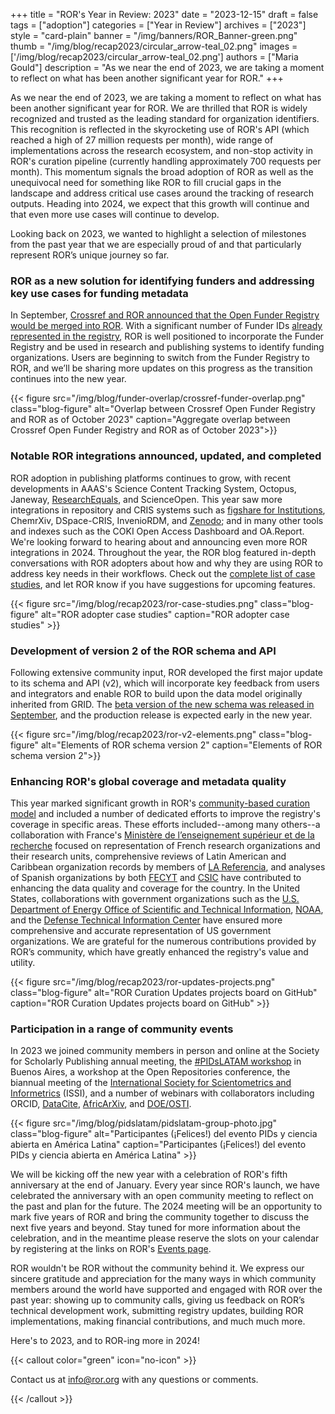 +++
title = "ROR's Year in Review: 2023"
date = "2023-12-15"
draft = false
tags = ["adoption"]
categories = ["Year in Review"]
archives = ["2023"]
style = "card-plain"
banner = "/img/banners/ROR_Banner-green.png"
thumb = "/img/blog/recap2023/circular_arrow-teal_02.png"
images = ['/img/blog/recap2023/circular_arrow-teal_02.png']
authors = ["Maria Gould"]
description = "As we near the end of 2023, we are taking a moment to reflect on what has been another significant year for ROR."
+++

As we near the end of 2023, we are taking a moment to reflect on what has been another significant year for ROR. We are thrilled that ROR is widely recognized and trusted as the leading standard for organization identifiers. This recognition is reflected in the skyrocketing use of ROR's API (which reached a high of 27 million requests per month), wide range of implementations across the research ecosystem, and non-stop activity in ROR's curation pipeline (currently handling approximately 700 requests per month). This momentum signals the broad adoption of ROR as well as the unequivocal need for something like ROR to fill crucial gaps in the landscape and address critical use cases around the tracking of research outputs. Heading into 2024, we expect that this growth will continue and that even more use cases will continue to develop. 

Looking back on 2023, we wanted to highlight a selection of milestones from the past year that we are especially proud of and that particularly represent ROR’s unique journey so far.

### ROR as a new solution for identifying funders and addressing key use cases for funding metadata 
In September, [Crossref and ROR announced that the Open Funder Registry would be merged into ROR](https://ror.org/blog/2023-09-07-open-funder-registry-transition-ror-cross-post/). With a significant number of Funder IDs [already represented in the registry](https://ror.org/blog/2023-10-12-ror-funder-registry-overlap/), ROR is well positioned to incorporate the Funder Registry and be used in research and publishing systems to identify funding organizations. Users are beginning to switch from the Funder Registry to ROR, and we’ll be sharing more updates on this progress as the transition continues into the new year.  

{{< figure src="/img/blog/funder-overlap/crossref-funder-overlap.png" class="blog-figure" alt="Overlap between Crossref Open Funder Registry and ROR as of October 2023" caption="Aggregate overlap between Crossref Open Funder Registry and ROR as of October 2023">}} 

### Notable ROR integrations announced, updated, and completed
ROR adoption in publishing platforms continues to grow, with recent developments in AAAS's Science Content Tracking System, Octopus, Janeway, [ResearchEquals](https://www.youtube.com/playlist?list=PLagyLN5PZI3zVbJNYCNFmL1cJif_31ReV), and ScienceOpen. This year saw more integrations in repository and CRIS systems such as [figshare for Institutions](https://knowledge.figshare.com/article/figshare-and-the-generalist-repository-ecosystem-initiative-grei-what-weve-achieved-and-where-were-heading), ChemrXiv, DSpace-CRIS, InvenioRDM, and [Zenodo](https://blog.zenodo.org/2022/12/07/2022-12-07-zenodo-on-inveniordm/); and in many other tools and indexes such as the COKI Open Access Dashboard and OA.Report. We're looking forward to hearing about and announcing even more ROR integrations in 2024. Throughout the year, the ROR blog featured in-depth conversations with ROR adopters about how and why they are using ROR to address key needs in their workflows. Check out the [complete list of case studies](https://ror.org/categories/case-studies/), and let ROR know if you have suggestions for upcoming features. 

{{< figure src="/img/blog/recap2023/ror-case-studies.png" class="blog-figure" alt="ROR adopter case studies" caption="ROR adopter case studies" >}} 

### Development of version 2 of the ROR schema and API

Following extensive community input, ROR developed the first major update to its schema and API (v2), which will incorporate key feedback from users and integrators and enable ROR to build upon the data model originally inherited from GRID. The [beta version of the new schema was released in September](https://ror.org/blog/2023-09-14-beta-test/), and the production release is expected early in the new year. 

{{< figure src="/img/blog/recap2023/ror-v2-elements.png" class="blog-figure" alt="Elements of ROR schema version 2" caption="Elements of ROR schema version 2">}} 

### Enhancing ROR's global coverage and metadata quality 
This year marked significant growth in ROR's [community-based curation model](https://ror.readme.io/docs/updates#community-based-curation-model) and included a number of dedicated efforts to improve the registry's coverage in specific areas. These efforts included--among many others--a collaboration with France's [Ministère de l’enseignement supérieur et de la recherche](https://www.enseignementsup-recherche.gouv.fr) focused on representation of French research organizations and their research units, comprehensive reviews of Latin American and Caribbean organization records by members of [LA Referencia](https://www.lareferencia.info), and analyses of Spanish organizations by both [FECYT](https://www.fecyt.es) and [CSIC](https://www.csic.es) have contributed to enhancing the data quality and coverage for the country. In the United States, collaborations with government organizations such as the [U.S. Department of Energy Office of Scientific and Technical Information](https://www.osti.gov), [NOAA](https://www.noaa.gov/), and the [Defense Technical Information Center](https://discover.dtic.mil/) have ensured more comprehensive and accurate representation of US government organizations. We are grateful for the numerous contributions provided by ROR’s community, which have greatly enhanced the registry's value and utility.

{{< figure src="/img/blog/recap2023/ror-updates-projects.png" class="blog-figure" alt="ROR Curation Updates projects board on GitHub" caption="ROR Curation Updates projects board on GitHub" >}} 

### Participation in a range of community events 
In 2023 we joined community members in person and online at the Society for Scholarly Publishing annual meeting, the [#PIDsLATAM workshop](https://ror.org/blog/2023-05-09-pids-open-science-latin-america/) in Buenos Aires, a workshop at the Open Repositories conference, the biannual meeting of the  [International Society for Scientometrics and Informetrics](https://www.issi-society.org/conferences/) (ISSI), and a number of webinars with collaborators including ORCID, [DataCite](https://datacite.org/event/the-role-of-funders-in-building-a-robust-and-trustworthy-output-tracking-mechanism-using-pids-and-open-metadata/), [AfricArXiv](https://africarxiv.pubpub.org/pub/h50au5wa/release/1), and [DOE/OSTI](https://ror.org/events/2023-12-07-us-federal-guidance-and-pids/). 

{{< figure src="/img/blog/pidslatam/pidslatam-group-photo.jpg" class="blog-figure" alt="Participantes (¡Felices!) del evento PIDs y ciencia abierta en América Latina" caption="Participantes (¡Felices!) del evento PIDs y ciencia abierta en América Latina" >}} 

We will be kicking off the new year with a celebration of ROR's fifth anniversary at the end of January. Every year since ROR's launch, we have celebrated the anniversary with an open community meeting to reflect on the past and plan for the future. The 2024 meeting will be an opportunity to mark five years of ROR and bring the community together to discuss the next five years and beyond. Stay tuned for more information about the celebration, and in the meantime please reserve the slots on your calendar by registering at the links on ROR's [Events page](/events). 

ROR wouldn't be ROR without the community behind it. We express our sincere gratitude and appreciation for the many ways in which community members around the world have supported and engaged with ROR over the past year: showing up to community calls, giving us feedback on ROR’s technical development work, submitting registry updates, building ROR implementations, making financial contributions, and much much more. 

Here's to 2023, and to ROR-ing more in 2024! 

{{< callout color="green" icon="no-icon" >}}

Contact us at <info@ror.org> with any questions or comments.

{{< /callout >}}
